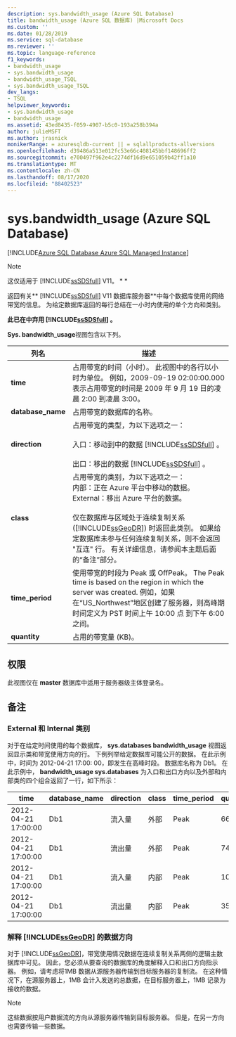 ```yaml
---
description: sys.bandwidth_usage (Azure SQL Database)
title: bandwidth_usage (Azure SQL 数据库) |Microsoft Docs
ms.custom: ''
ms.date: 01/28/2019
ms.service: sql-database
ms.reviewer: ''
ms.topic: language-reference
f1_keywords:
- bandwidth_usage
- sys.bandwidth_usage
- bandwidth_usage_TSQL
- sys.bandwidth_usage_TSQL
dev_langs:
- TSQL
helpviewer_keywords:
- sys.bandwidth_usage
- bandwidth_usage
ms.assetid: 43ed8435-f059-4907-b5c0-193a258b394a
author: julieMSFT
ms.author: jrasnick
monikerRange: = azuresqldb-current || = sqlallproducts-allversions
ms.openlocfilehash: d39486a513e012fc53e66c408145bbf148696ff2
ms.sourcegitcommit: e700497f962e4c2274df16d9e651059b42ff1a10
ms.translationtype: MT
ms.contentlocale: zh-CN
ms.lasthandoff: 08/17/2020
ms.locfileid: "88402523"
---
```

# <a name="sysbandwidth_usage-azure-sql-database"></a>sys.bandwidth_usage (Azure SQL Database)

[!INCLUDE[Azure SQL Database Azure SQL Managed Instance](../../includes/applies-to-version/asdb-asdbmi.md)]

> [!NOTE]
> 这仅适用于 [!INCLUDE[ssSDSfull](../../includes/sssdsfull-md.md)] V11。 * *  
  
 返回有关** [!INCLUDE[ssSDSfull](../../includes/sssdsfull-md.md)] V11 数据库服务器**中每个数据库使用的网络带宽的信息。 为给定数据库返回的每行总结在一小时内使用的单个方向和类别。  
  
 **此已在中弃用 [!INCLUDE[ssSDSfull](../../includes/sssdsfull-md.md)] 。**  
  
 **Sys. bandwidth_usage**视图包含以下列。  
  
|列名|描述|  
|-----------------|-----------------|  
|**time**|占用带宽的时间（小时）。 此视图中的各行以小时为单位。 例如，2009-09-19 02:00:00.000 表示占用带宽的时间是 2009 年 9 月 19 日的凌晨 2:00  到凌晨 3:00。|  
|**database_name**|占用带宽的数据库的名称。|  
|**direction**|占用带宽的类型，为以下选项之一：<br /><br /> 入口：移动到中的数据 [!INCLUDE[ssSDSfull](../../includes/sssdsfull-md.md)] 。<br /><br /> 出口：移出的数据 [!INCLUDE[ssSDSfull](../../includes/sssdsfull-md.md)] 。|  
|**class**|占用带宽的类别，为以下选项之一：<br />内部：正在 Azure 平台中移动的数据。<br />External：移出 Azure 平台的数据。<br /><br /> 仅在数据库与区域处于连续复制关系 ([!INCLUDE[ssGeoDR](../../includes/ssgeodr-md.md)]) 时返回此类别。 如果给定数据库未参与任何连续复制关系，则不会返回 "互连" 行。 有关详细信息，请参阅本主题后面的“备注”部分。|  
|**time_period**|使用带宽的时段为 Peak 或 OffPeak。 The Peak time is based on the region in which the server was created. 例如，如果在“US_Northwest”地区创建了服务器，则高峰期时间定义为 PST 时间上午 10:00 点 到下午 6:00 之间。|  
|**quantity**|占用的带宽量 (KB)。|  
  
## <a name="permissions"></a>权限

 此视图仅在 **master** 数据库中适用于服务器级主体登录名。  
  
## <a name="remarks"></a>备注  
  
### <a name="external-and-internal-classes"></a>External 和 Internal 类别

 对于在给定时间使用的每个数据库， **sys.databases bandwidth_usage** 视图返回显示类和带宽使用方向的行。 下例列举给定数据库可能公开的数据。 在此示例中，时间为 2012-04-21 17:00: 00，即发生在高峰时段。 数据库名称为 Db1。 在此示例中， **bandwidth_usage sys.databases** 为入口和出口方向以及外部和内部类的四个组合返回了一行，如下所示：  
  
|time|database_name|direction|class|time_period|quantity|  
|----------|--------------------|---------------|-----------|------------------|--------------|  
|2012-04-21 17:00:00|Db1|流入量|外部|Peak|66|  
|2012-04-21 17:00:00|Db1|流出量|外部|Peak|741|  
|2012-04-21 17:00:00|Db1|流入量|内部|Peak|1052|  
|2012-04-21 17:00:00|Db1|流出量|内部|Peak|3525|  
  
### <a name="interpreting-data-direction-for-ssgeodr"></a>解释 [!INCLUDE[ssGeoDR](../../includes/ssgeodr-md.md)] 的数据方向

 对于 [!INCLUDE[ssGeoDR](../../includes/ssgeodr-md.md)]，带宽使用情况数据在连续复制关系两侧的逻辑主数据库中可见。 因此，您必须从要查询的数据库的角度解释入口和出口方向指示器。 例如，请考虑将1MB 数据从源服务器传输到目标服务器的复制流。 在这种情况下，在源服务器上，1MB 会计入发送的总数据，在目标服务器上，1MB 记录为接收的数据。  
  
> [!NOTE]  
> 这些数据按用户数据流的方向从源服务器传输到目标服务器。 但是，在另一方向也需要传输一些数据。  
